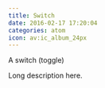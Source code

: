 ```yaml
---
title: Switch
date: 2016-02-17 17:20:04
categories: atom
icon: av:ic_album_24px
---
```


A switch (toggle)
<!-- more -->
Long description here.
